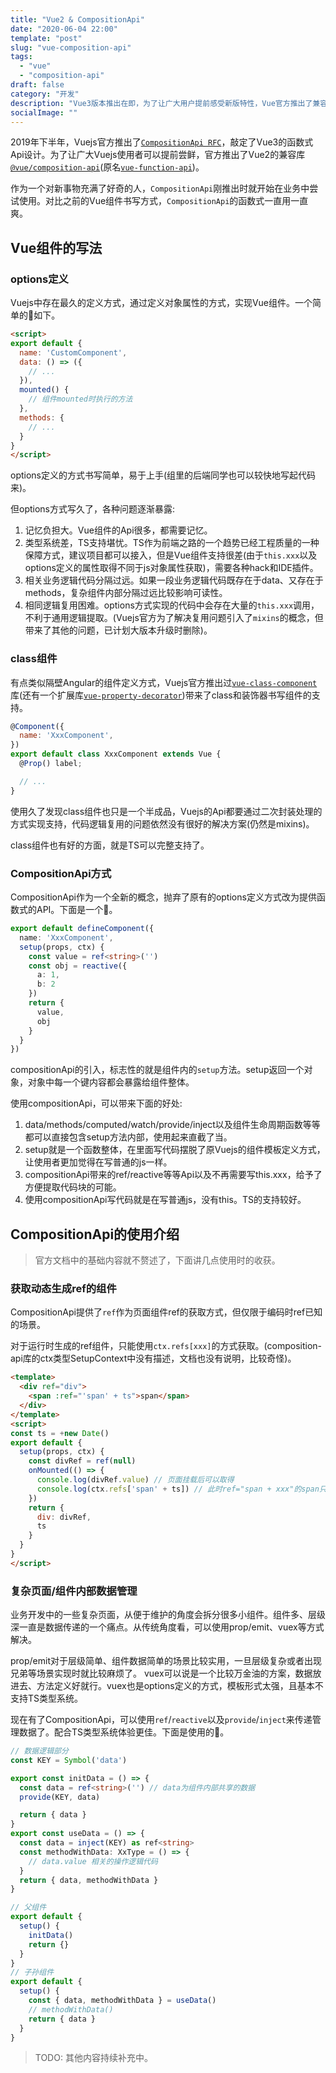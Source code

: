 ```yaml
---
title: "Vue2 & CompositionApi"
date: "2020-06-04 22:00"
template: "post"
slug: "vue-composition-api"
tags:
  - "vue"
  - "composition-api"
draft: false
category: "开发"
description: "Vue3版本推出在即，为了让广大用户提前感受新版特性，Vue官方推出了兼容Vue2的@vue/composition-api库。这里简单记录下近半年的使用收获。"
socialImage: ""
---
```


2019年下半年，Vuejs官方推出了[`CompositionApi RFC`](https://composition-api.vuejs.org/)，敲定了Vue3的函数式Api设计。为了让广大Vuejs使用者可以提前尝鲜，官方推出了Vue2的兼容库[`@vue/composition-api`](https://www.npmjs.com/package/@vue/composition-api)(原名[`vue-function-api`](https://www.npmjs.com/package/vue-function-api))。

作为一个对新事物充满了好奇的人，`CompositionApi`刚推出时就开始在业务中尝试使用。对比之前的Vue组件书写方式，`CompositionApi`的函数式一直用一直爽。

## Vue组件的写法

### options定义

Vuejs中存在最久的定义方式，通过定义对象属性的方式，实现Vue组件。一个简单的🌰如下。

```html
<script>
export default {
  name: 'CustomComponent',
  data: () => ({
    // ...
  }),
  mounted() {
    // 组件mounted时执行的方法
  },
  methods: {
    // ...
  }
}
</script>
```

options定义的方式书写简单，易于上手(组里的后端同学也可以较快地写起代码来)。

但options方式写久了，各种问题逐渐暴露:

1. 记忆负担大。Vue组件的Api很多，都需要记忆。
1. 类型系统差，TS支持堪忧。TS作为前端之路的一个趋势已经工程质量的一种保障方式，建议项目都可以接入，但是Vue组件支持很差(由于`this.xxx`以及options定义的属性取得不同于js对象属性获取)，需要各种hack和IDE插件。
1. 相关业务逻辑代码分隔过远。如果一段业务逻辑代码既存在于data、又存在于methods，复杂组件内部分隔过远比较影响可读性。
1. 相同逻辑复用困难。options方式实现的代码中会存在大量的`this.xxx`调用，不利于通用逻辑提取。(Vuejs官方为了解决复用问题引入了`mixins`的概念，但带来了其他的问题，已计划大版本升级时删除)。

### class组件

有点类似隔壁Angular的组件定义方式，Vuejs官方推出过[`vue-class-component`](https://github.com/vuejs/vue-class-component)库(还有一个扩展库[`vue-property-decorator`](https://github.com/kaorun343/vue-property-decorator))带来了class和装饰器书写组件的支持。

```js
@Component({
  name: 'XxxComponent',
})
export default class XxxComponent extends Vue {
  @Prop() label;

  // ...
}
```

使用久了发现class组件也只是一个半成品，Vuejs的Api都要通过二次封装处理的方式实现支持，代码逻辑复用的问题依然没有很好的解决方案(仍然是mixins)。

class组件也有好的方面，就是TS可以完整支持了。

### CompositionApi方式

CompositionApi作为一个全新的概念，抛弃了原有的options定义方式改为提供函数式的API。下面是一个🌰。

```ts
export default defineComponent({
  name: 'XxxComponent',
  setup(props, ctx) {
    const value = ref<string>('')
    const obj = reactive({
      a: 1,
      b: 2
    })
    return {
      value,
      obj
    }
  }
})
```

compositionApi的引入，标志性的就是组件内的`setup`方法。setup返回一个对象，对象中每一个键内容都会暴露给组件整体。

使用compositionApi，可以带来下面的好处:

1. data/methods/computed/watch/provide/inject以及组件生命周期函数等等都可以直接包含setup方法内部，使用起来直截了当。
1. setup就是一个函数整体，在里面写代码摆脱了原Vuejs的组件模板定义方式，让使用者更加觉得在写普通的js一样。
1. compositionApi带来的ref/reactive等等Api以及不再需要写this.xxx，给予了方便提取代码块的可能。
1. 使用compositionApi写代码就是在写普通js，没有this。TS的支持较好。

## CompositionApi的使用介绍

> 官方文档中的基础内容就不赘述了，下面讲几点使用时的收获。

### 获取动态生成ref的组件

CompositionApi提供了`ref`作为页面组件ref的获取方式，但仅限于编码时ref已知的场景。

对于运行时生成的ref组件，只能使用`ctx.refs[xxx]`的方式获取。(composition-api库的ctx类型SetupContext中没有描述，文档也没有说明，比较奇怪)。

```html
<template>
  <div ref="div">
    <span :ref="'span' + ts">span</span>
  </div>
</template>
<script>
const ts = +new Date()
export default {
  setup(props, ctx) {
    const divRef = ref(null)
    onMounted(() => {
      console.log(divRef.value) // 页面挂载后可以取得
      console.log(ctx.refs['span' + ts]) // 此时ref="span + xxx"的span只能使用这种方式获取
    })
    return {
      div: divRef,
      ts
    }
  }
}
</script>
```

### 复杂页面/组件内部数据管理

业务开发中的一些复杂页面，从便于维护的角度会拆分很多小组件。组件多、层级深一直是数据传递的一个痛点。从传统角度看，可以使用prop/emit、vuex等方式解决。

prop/emit对于层级简单、组件数据简单的场景比较实用，一旦层级复杂或者出现兄弟等场景实现时就比较麻烦了。
vuex可以说是一个比较万金油的方案，数据放进去、方法定义好就行。vuex也是options定义的方式，模板形式太强，且基本不支持TS类型系统。

现在有了CompositionApi，可以使用`ref`/`reactive`以及`provide`/`inject`来传递管理数据了。配合TS类型系统体验更佳。下面是使用的🌰。

```ts
// 数据逻辑部分
const KEY = Symbol('data')

export const initData = () => {
  const data = ref<string>('') // data为组件内部共享的数据
  provide(KEY, data)

  return { data }
}
export const useData = () => {
  const data = inject(KEY) as ref<string>
  const methodWithData: XxType = () => {
    // data.value 相关的操作逻辑代码
  }
  return { data, methodWithData }
}

// 父组件
export default {
  setup() {
    initData()
    return {}
  }
}
// 子孙组件
export default {
  setup() {
    const { data, methodWithData } = useData()
    // methodWithData()
    return { data }
  }
}
```

> TODO: 其他内容持续补充中。
